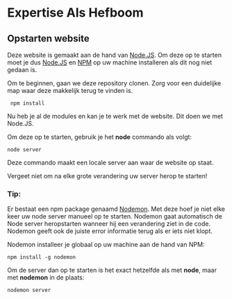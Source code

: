 # Expertise Als Hefboom 

## Opstarten website
Deze website is gemaakt aan de hand van [Node.JS](https://nodejs.org/en/). Om deze op te starten moet je dus [Node.JS](https://nodejs.org/en/) en [NPM](https://www.npmjs.com/) op uw machine installeren als dit nog niet gedaan is.  

Om te beginnen, gaan we deze repository clonen. Zorg voor een duidelijke map waar deze makkelijk terug te vinden is. 



```
 npm install
```
Nu heb je al de modules en kan je te werk met de website.
Dit doen we met Node.JS. 

Om deze op te starten, gebruik je het **node** commando als volgt: 
```
node server
```
Deze commando maakt een locale server aan waar de website op staat. 

Vergeet niet om na elke grote verandering uw server herop te starten!

### Tip: 
Er bestaat een npm package genaamd [Nodemon](https://nodemon.io/). Met deze hoef je niet elke keer uw node server manueel op te starten. Nodemon gaat automatisch de Node server heropstarten wanneer hij een verandering ziet in de code. Nodemon geeft ook de juiste error informatie terug als er iets niet klopt.  

Nodemon installeer je globaal op uw machine aan de hand van NPM: 
```
npm install -g nodemon
```
Om de server dan op te starten is het exact hetzelfde als met **node**, maar met **nodemon** in de plaats: 
```
nodemon server
```